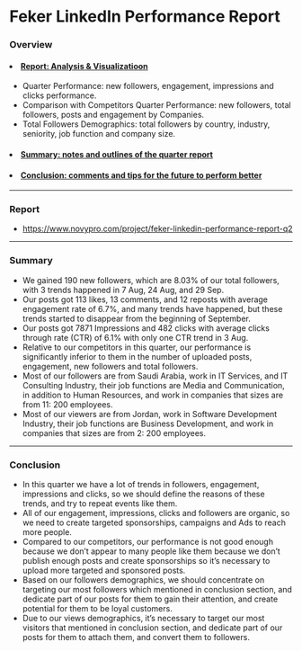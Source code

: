 # Feker LinkedIn Performance Report

### Overview
#### <li><a href="#Report">Report: Analysis & Visualizatioon</a></li>
- Quarter Performance: new followers, engagement, impressions and clicks performance.
- Comparison with Competitors Quarter Performance: new followers, total followers, posts and engagement by Companies.
- Total Followers Demographics: total followers by country, industry, seniority, job function and company size.
####  <li><a href="Summary">Summary: notes and outlines of the quarter report</a></li>
####  <li><a href="#Conclusion">Conclusion: comments and tips for the future to perform better</a></li>
------------------------------------------------------------------------------------------------------------------------------------
<a id='Report'></a>
### Report
- https://www.novypro.com/project/feker-linkedin-performance-report-q2
------------------------------------------------------------------------------------------------------------------------------------
<a id='Summary'></a>
### Summary
- We gained 190 new followers, which are 8.03% of our total followers, with 3 trends happened in 7 Aug, 24 Aug, and 29 Sep.
- Our posts got 113 likes, 13 comments, and 12 reposts with average engagement rate of 6.7%, and many trends have happened, but these trends started to disappear from the beginning of September.
- Our posts got 7871 Impressions and 482 clicks with average clicks through rate (CTR) of 6.1% with only one CTR trend in 3 Aug.
- Relative to our competitors in this quarter, our performance is significantly inferior to them in the number of uploaded posts, engagement, new followers and total followers.
- Most of our followers are from Saudi Arabia, work in IT Services, and IT Consulting Industry, their job functions are Media and Communication, in addition to Human Resources, and work in companies that sizes are from 11: 200 employees. 
- Most of our viewers are from Jordan, work in Software Development Industry, their job functions are Business Development, and work in companies that sizes are from 2: 200 employees.
------------------------------------------------------------------------------------------------------------------------------------
<a id='Conclusion'></a>
### Conclusion
- In this quarter we have a lot of trends in followers, engagement, impressions and clicks, so we should define the reasons of these trends, and try to repeat events like them.
- All of our engagement, impressions, clicks and followers are organic, so we need to create targeted sponsorships, campaigns and Ads to reach more people.
- Compared to our competitors, our performance is not good enough because we don’t appear to many people like them because we don’t publish enough posts and create sponsorships so it’s necessary to upload more targeted and sponsored posts.
- Based on our followers demographics, we should concentrate on targeting our most followers which mentioned in conclusion section, and dedicate part of our posts for them to gain their attention, and create potential for them to be loyal customers.
- Due to our views demographics, it’s necessary to target our most visitors that mentioned in conclusion section, and dedicate part of our posts for them to attach them, and convert them to followers.

